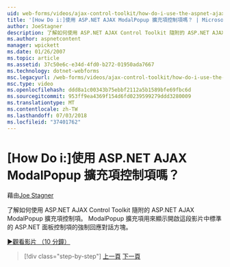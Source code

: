 ```yaml
---
uid: web-forms/videos/ajax-control-toolkit/how-do-i-use-the-aspnet-ajax-modalpopup-extender-control
title: '[How Do i:]使用 ASP.NET AJAX ModalPopup 擴充項控制項嗎？ | Microsoft Docs'
author: JoeStagner
description: 了解如何使用 ASP.NET AJAX Control Toolkit 隨附的 ASP.NET AJAX ModalPopup 擴充項控制項。 在這段影片 ModalPopup 擴充項使用...
ms.author: aspnetcontent
manager: wpickett
ms.date: 01/26/2007
ms.topic: article
ms.assetid: 37c50e6c-e34d-4fd0-b272-01950ada7667
ms.technology: dotnet-webforms
msc.legacyurl: /web-forms/videos/ajax-control-toolkit/how-do-i-use-the-aspnet-ajax-modalpopup-extender-control
msc.type: video
ms.openlocfilehash: ddd8a1c00343b75ebbf2112a5b1589bfe69fbc6d
ms.sourcegitcommit: 953ff9ea4369f154d6fd0239599279ddd3280009
ms.translationtype: MT
ms.contentlocale: zh-TW
ms.lasthandoff: 07/03/2018
ms.locfileid: "37401762"
---
```

<a name="how-do-i-use-the-aspnet-ajax-modalpopup-extender-control"></a>[How Do i:]使用 ASP.NET AJAX ModalPopup 擴充項控制項嗎？
====================
藉由[Joe Stagner](https://github.com/JoeStagner)

了解如何使用 ASP.NET AJAX Control Toolkit 隨附的 ASP.NET AJAX ModalPopup 擴充項控制項。 ModalPopup 擴充項用來顯示開啟這段影片中標準的 ASP.NET 面板控制項的強制回應對話方塊。

[&#9654;觀看影片 （10 分鐘）](https://channel9.msdn.com/Blogs/ASP-NET-Site-Videos/how-do-i-use-the-aspnet-ajax-modalpopup-extender-control)

> [!div class="step-by-step"]
> [上一頁](how-do-i-use-the-aspnet-ajax-popup-control-extender.md)
> [下一頁](how-do-i-use-the-aspnet-ajax-alwaysvisible-control-extender.md)
